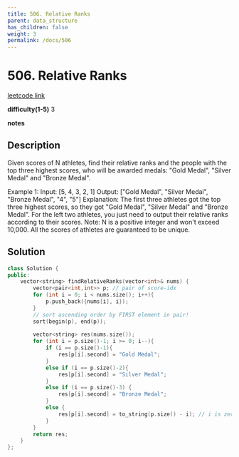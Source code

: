 ```yaml
---
title: 506. Relative Ranks
parent: data_structure
has_children: false
weight: 3
permalink: /docs/506
---
```

# 506. Relative Ranks
[leetcode link](https://leetcode.com/problems/relative-ranks/)

**difficulty(1-5)** 
3

**notes**   


## Description
Given scores of N athletes, find their relative ranks and the people with the top three highest scores, who will be awarded medals: "Gold Medal", "Silver Medal" and "Bronze Medal".

Example 1:
Input: [5, 4, 3, 2, 1]
Output: ["Gold Medal", "Silver Medal", "Bronze Medal", "4", "5"]
Explanation: The first three athletes got the top three highest scores, so they got "Gold Medal", "Silver Medal" and "Bronze Medal". 
For the left two athletes, you just need to output their relative ranks according to their scores.
Note:
N is a positive integer and won't exceed 10,000.
All the scores of athletes are guaranteed to be unique.

## Solution
```c++
class Solution {
public:
    vector<string> findRelativeRanks(vector<int>& nums) {
        vector<pair<int,int>> p; // pair of score-idx
        for (int i = 0; i < nums.size(); i++){
            p.push_back({nums[i], i});
        }
        // sort ascending order by FIRST element in pair!
        sort(begin(p), end(p));
        
        vector<string> res(nums.size());
        for (int i = p.size()-1; i >= 0; i--){
            if (i == p.size()-1){
                res[p[i].second] = "Gold Medal";
            }
            else if (i == p.size()-2){
                res[p[i].second] = "Silver Medal";
            }
            else if (i == p.size()-3) {
                res[p[i].second] = "Bronze Medal";
            }
            else {
                res[p[i].second] = to_string(p.size() - i); // i is zero based, change it to 1 based.
            }
        }
        return res;        
    }
};
```


<!-- 
Default label
{: .label }

Blue label
{: .label .label-blue }

Stable
{: .label .label-green }

New release
{: .label .label-purple }

Coming soon
{: .label .label-yellow }

Deprecated
{: .label .label-red } -->
